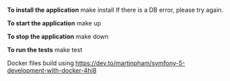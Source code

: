 **To install the application**
make install If there is a DB error, please try again.

**To start the application**
make up

**To stop the application**
make down

**To run the tests**
make test

Docker files build using https://dev.to/martinpham/symfony-5-development-with-docker-4hj8
